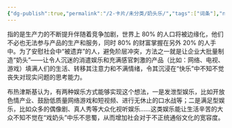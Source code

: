 ```yaml
---
{"dg-publish":true,"permalink":"/2-卡片/未分类/奶头乐/","tags":["词条"],"noteIcon":"1","created":"2024-01-01","updated":"2024-04-11"}
---
```



指的是生产力的不断提升伴随着竞争加剧，世界上 80% 的人口将被边缘化，他们不必也无法参与产品的生产和服务，同时 80% 的财富掌握在另外 20% 的人手中。为了安慰社会中“被遗弃”的人，避免阶层冲突，方法之一就是让企业大批量制造“奶头”——让令人沉迷的消遣娱乐和充满感官刺激的产品（比如：网络、电视、游戏）填满人们的生活、转移其注意力和不满情绪，令其沉浸在“快乐”中不知不觉丧失对现实问题的思考能力。 

布热津斯基认为，有两种娱乐方式能够实现这个想法，一是发泄型娱乐，比如开放色情产业、鼓励低质量网络游戏和短视频、进行无休止的口水战等；二是满足型娱乐，比如众多的偶像剧、真人秀等大众化视听娱乐……这类娱乐能让生活辛苦的大众不知不觉在“戏奶头”中乐不思蜀，从而增加社会对于不正统通俗文化的宽容度。
